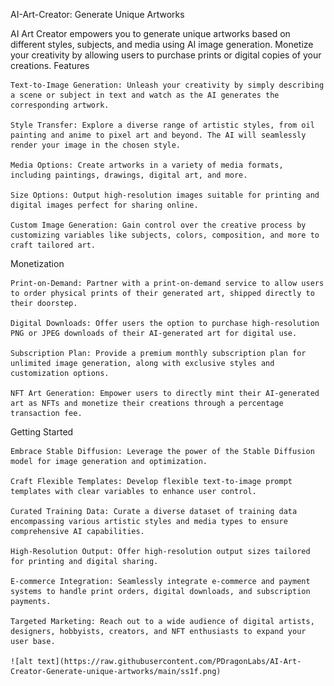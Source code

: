 AI-Art-Creator: Generate Unique Artworks

AI Art Creator empowers you to generate unique artworks based on different styles, subjects, and media using AI image generation. Monetize your creativity by allowing users to purchase prints or digital copies of your creations.
Features

    Text-to-Image Generation: Unleash your creativity by simply describing a scene or subject in text and watch as the AI generates the corresponding artwork.

    Style Transfer: Explore a diverse range of artistic styles, from oil painting and anime to pixel art and beyond. The AI will seamlessly render your image in the chosen style.

    Media Options: Create artworks in a variety of media formats, including paintings, drawings, digital art, and more.

    Size Options: Output high-resolution images suitable for printing and digital images perfect for sharing online.

    Custom Image Generation: Gain control over the creative process by customizing variables like subjects, colors, composition, and more to craft tailored art.

Monetization

    Print-on-Demand: Partner with a print-on-demand service to allow users to order physical prints of their generated art, shipped directly to their doorstep.

    Digital Downloads: Offer users the option to purchase high-resolution PNG or JPEG downloads of their AI-generated art for digital use.

    Subscription Plan: Provide a premium monthly subscription plan for unlimited image generation, along with exclusive styles and customization options.

    NFT Art Generation: Empower users to directly mint their AI-generated art as NFTs and monetize their creations through a percentage transaction fee.

Getting Started

    Embrace Stable Diffusion: Leverage the power of the Stable Diffusion model for image generation and optimization.

    Craft Flexible Templates: Develop flexible text-to-image prompt templates with clear variables to enhance user control.

    Curated Training Data: Curate a diverse dataset of training data encompassing various artistic styles and media types to ensure comprehensive AI capabilities.

    High-Resolution Output: Offer high-resolution output sizes tailored for printing and digital sharing.

    E-commerce Integration: Seamlessly integrate e-commerce and payment systems to handle print orders, digital downloads, and subscription payments.

    Targeted Marketing: Reach out to a wide audience of digital artists, designers, hobbyists, creators, and NFT enthusiasts to expand your user base.

    ![alt text](https://raw.githubusercontent.com/PDragonLabs/AI-Art-Creator-Generate-unique-artworks/main/ss1f.png)
